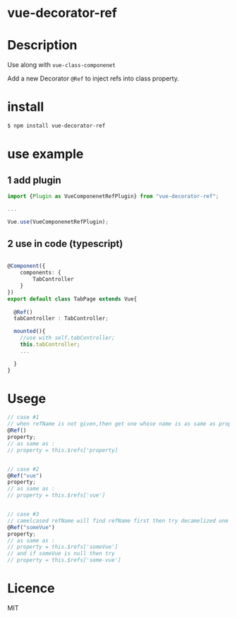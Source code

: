 vue-decorator-ref
=====================


# Description
Use along with `vue-class-componenet`

Add a new Decorator `@Ref` to inject refs into class property.

# install
```sh
$ npm install vue-decorator-ref
```
# use example
## 1 add plugin
```ts
import {Plugin as VueComponenetRefPlugin} from "vue-decorator-ref";

... 

Vue.use(VueComponenetRefPlugin);
```

## 2 use in code (typescript)
```typescript

@Component({
    components: {
        TabController
    }
})
export default class TabPage extends Vue{
  
  @Ref()
  tabController : TabController;

  mounted(){
    //use with self.tabController;
    this.tabController;
    ...

  }
}

```


# Usege
```typescript
// case #1
// when refName is not given,then get one whose name is as same as propertyName
@Ref()
property;
// as same as :
// property = this.$refs['property]


// case #2
@Ref("vue")
property;
// as same as :
// property = this.$refs['vue']


// case #3
// camelcased refName will find refName first then try decamelized one
@Ref("someVue")
property;
// as same as :
// property = this.$refs['someVue']
// and if someVue is null then try 
// property = this.$refs['some-vue']

```


# Licence
MIT